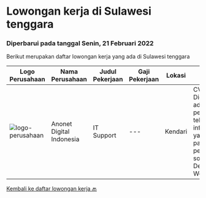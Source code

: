 
  # Lowongan kerja di Sulawesi tenggara

  ### Diperbarui pada tanggal Senin, 21 Februari 2022

  Berikut merupakan daftar lowongan kerja yang ada di Sulawesi tenggara

  |Logo Perusahaan | Nama Perusahaan | Judul Pekerjaan | Gaji Pekerjaan | Lokasi | Deskripsi | Tanggal diunggah | Pranala |
  | -------------- | --------------- | --------------- | --------- | --------- | -------------- | ------- | ----------- |
  |![logo-perusahaan](https://image-service-cdn.seek.com.au/0529d7e6f17ce58172ce7f3a76550e1bfe9e8fc6/ee4dce1061f3f616224767ad58cb2fc751b8d2dc)|Anonet Digital Indonesia|IT Support|---|Kendari|CV. Anonet Digital Indonesia, adalah perusahaan jasa teknologi dan informasi (IT) yang berfokus pada jasa pembuatan software/aplikasi, Design Website,...|Rabu, 02 Februari 2022|https://www.jobstreet.co.id/id/job/it-support-3777053?token=0~199ab966-2e6f-4477-8dbb-acaffffad8f9&sectionRank=1&jobId=jobstreet-id-job-3777053|


  [Kembali ke daftar lowongan kerja 🔙](../README.md#daftar-lowongan-kerja)
  